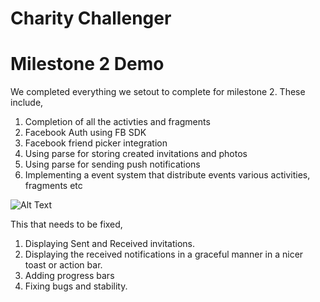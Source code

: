 Charity Challenger
====================

# Milestone 2 Demo

We completed everything we setout to complete for milestone 2.
These include,

1. Completion of all the activties and fragments
2. Facebook Auth using FB SDK
3. Facebook friend picker integration
4. Using parse for storing created invitations and photos
5. Using parse for sending push notifications
6. Implementing a event system that distribute events various activities, fragments etc

![Alt Text](https://raw.githubusercontent.com/CodePathFuntastic/Team10/master/demos/charity1.gif "Demo for Milestone 2" )

This that needs to be fixed,
1. Displaying Sent and Received invitations.
2. Displaying the received notifications in a graceful manner in a nicer toast or action bar.
3. Adding progress bars
4. Fixing bugs and stability.
